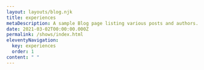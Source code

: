 ```yaml
---
layout: layouts/blog.njk
title: experiences
metaDescription: A sample Blog page listing various posts and authors.
date: 2021-03-02T00:00:00.000Z
permalink: /shows/index.html
eleventyNavigation:
  key: experiences
  order: 1
content: " "
---
```

